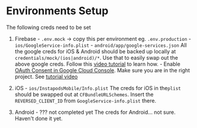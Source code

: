 # Environments Setup

The following creds need to be set

1. Firebase
        - `.env.mock` -> copy this per environment eg. `.env.production`
        - `ios/GoogleService-info.plist`
        - `android/app/google-services.json`
All the google creds for iOS & Android should be backed up locally at `credentials/mock/(ios|android)/*`. Use that to easily swap out the above google creds. Follow this [video tutorial](https://share.vidyard.com/watch/DqkYmhaVNMn3EL4CyxGEsJ?) to learn how.
        - Enable [OAuth Consent in Google Cloud Console](https://console.cloud.google.com/apis/credentials/consent). Make sure you are in the right project. See [tutorial video](https://share.vidyard.com/watch/SEnrEW9EyWEyM2351ad3QX?)

2. iOS
        - `ios/InstapodsMobile/Info.plist`
The creds for iOS in the`plist` should be swapped out at `CFBundleURLSchemes`. Insert the `REVERSED_CLIENT_ID` from `GoogleService-info.plist` there.

3. Android
        - ??? not completed yet
The creds for Android... not sure. Haven't done it yet.